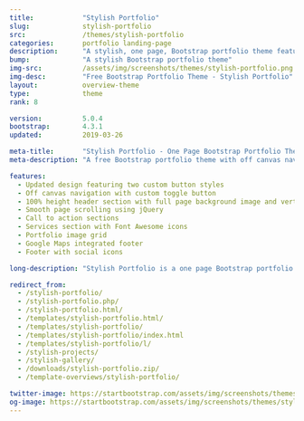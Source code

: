 ```yaml
---
title:            "Stylish Portfolio"
slug:             stylish-portfolio
src:              /themes/stylish-portfolio
categories:       portfolio landing-page
description:      "A stylish, one page, Bootstrap portfolio theme featuring off canvas navigation and smooth page scrolling"
bump:             "A stylish Bootstrap portfolio theme"
img-src:          /assets/img/screenshots/themes/stylish-portfolio.png
img-desc:         "Free Bootstrap Portfolio Theme - Stylish Portfolio"
layout:           overview-theme
type:             theme
rank: 8

version:          5.0.4
bootstrap:        4.3.1
updated:          2019-03-26

meta-title:       "Stylish Portfolio - One Page Bootstrap Portfolio Theme"
meta-description: "A free Bootstrap portfolio theme with off canvas navigation and smooth page scrolling. All Start Bootstrap templates are free to download and open source."

features:
  - Updated design featuring two custom button styles
  - Off canvas navigation with custom toggle button
  - 100% height header section with full page background image and vertically centered content
  - Smooth page scrolling using jQuery
  - Call to action sections
  - Services section with Font Awesome icons
  - Portfolio image grid
  - Google Maps integrated footer
  - Footer with social icons

long-description: "Stylish Portfolio is a one page Bootstrap portfolio theme with off canvas navigation and smooth scrolling through content sections."

redirect_from:
  - /stylish-portfolio/
  - /stylish-portfolio.php/
  - /stylish-portfolio.html/
  - /templates/stylish-portfolio.html/
  - /templates/stylish-portfolio/
  - /templates/stylish-portfolio/index.html
  - /templates/stylish-portfolio/l/
  - /stylish-projects/
  - /stylish-gallery/
  - /downloads/stylish-portfolio.zip/
  - /template-overviews/stylish-portfolio/

twitter-image: https://startbootstrap.com/assets/img/screenshots/themes/twitter/stylish-portfolio.png
og-image: https://startbootstrap.com/assets/img/screenshots/themes/stylish-portfolio.png
---
```

